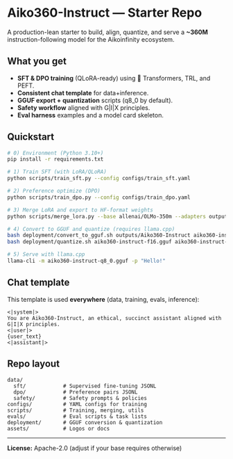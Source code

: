 
# Aiko360-Instruct — Starter Repo

A production-lean starter to build, align, quantize, and serve a **~360M** instruction-following model for the Aikoinfinity ecosystem.

## What you get
- **SFT & DPO training** (QLoRA-ready) using 🤗 Transformers, TRL, and PEFT.
- **Consistent chat template** for data+inference.
- **GGUF export + quantization** scripts (q8_0 by default).
- **Safety workflow** aligned with G|I|X principles.
- **Eval harness** examples and a model card skeleton.

## Quickstart
```bash
# 0) Environment (Python 3.10+)
pip install -r requirements.txt

# 1) Train SFT (with LoRA/QLoRA)
python scripts/train_sft.py --config configs/train_sft.yaml

# 2) Preference optimize (DPO)
python scripts/train_dpo.py --config configs/train_dpo.yaml

# 3) Merge LoRA and export to HF-format weights
python scripts/merge_lora.py --base allenai/OLMo-350m --adapters outputs/aiko360-sft-lora --out outputs/Aiko360-Instruct

# 4) Convert to GGUF and quantize (requires llama.cpp)
bash deployment/convert_to_gguf.sh outputs/Aiko360-Instruct aiko360-instruct-f16.gguf
bash deployment/quantize.sh aiko360-instruct-f16.gguf aiko360-instruct-q8_0.gguf

# 5) Serve with llama.cpp
llama-cli -m aiko360-instruct-q8_0.gguf -p "Hello!"
```

## Chat template
This template is used **everywhere** (data, training, evals, inference):
```
<|system|>
You are Aiko360-Instruct, an ethical, succinct assistant aligned with G|I|X principles.
<|user|>
{user_text}
<|assistant|>
```

## Repo layout
```
data/
  sft/            # Supervised fine-tuning JSONL
  dpo/            # Preference pairs JSONL
  safety/         # Safety prompts & policies
configs/          # YAML configs for training
scripts/          # Training, merging, utils
evals/            # Eval scripts & task lists
deployment/       # GGUF conversion & quantization
assets/           # Logos or docs
```

---
**License:** Apache-2.0 (adjust if your base requires otherwise)
